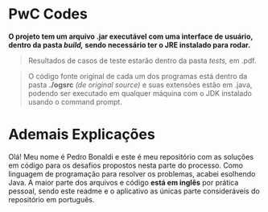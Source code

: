 # PwC Codes

 **O projeto tem um arquivo .jar executável com uma interface de usuário, dentro da pasta *build,* sendo necessário ter o JRE instalado para rodar.**
> Resultados de casos de teste estarão dentro da pasta *tests,* em .pdf.

> O código fonte original de cada um dos programas está dentro da pasta **./ogsrc** *(de original source)* e suas extensões estão em .java, podendo ser executado em qualquer máquina com o JDK instalado usando o command prompt.

 # Ademais Explicações
 Olá! Meu nome é Pedro Bonaldi e este é meu repositório com as soluções em código para os desafios propostos nesta parte do processo. Como linguagem de programação para resolver os problemas, acabei esolhendo Java. A maior parte dos arquivos e código **está em inglês** por prática pessoal, sendo este readme e o aplicativo as únicas parte consideráveis do repositório em português.
